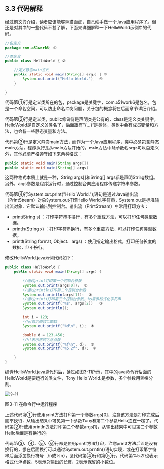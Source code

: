 ## 3.3 代码解释

经过前文的介绍，读者应该能够照猫画虎，自己动手做一个Java应用程序了。但还是对其中的一些代码不甚了解，下面来详细解释一下HelloWorld示例中的代码。


```java
//包定义
package com.a51work6; ①

//类定义
public class HelloWorld { ②

	//定义静态main方法
	public static void main(String[] args) { ③
		System.out.print("Hello World.");  ④	
	}

}

```

代码第①行是定义类所在的包，package是关键字，com.a51work6是包名，包是一个命名空间，可以防止命名冲突问题，关于包的概念将在后面章节详细介绍。

代码第②行是定义类，public修饰符是声明类是公有的，class是定义类关键字，HelloWorld是自定义的类名了，后面跟有“{…}”是类体，类体中会有成员变量和方法，也会有一些静态变量和方法。

代码第③行是定义静态main方法，而作为一个Java应用程序，类中必须包含静态main方法，程序执行是从main方法开始的。main方法中除参数名args可以自定义外，其他必须严格遵守如下来两种格式：


```java
public static void main(String args[])
public static void main(String[] args)
```

这两种格式本质上就是一种，String args[]和String[] args都是声明String数组。另外，args参数是程序运行时，通过控制台向应用程序传递字符串参数。

代码第④行System.out.print(&quot;Hello World.&quot;);语句是通过Java输出流（PrintStream）对象System.out打印Hello World.字符串，System.out是标准输出流对象，它默认输出到控制台。输出流（PrintStream）中常用打印方法：

*   print(String s) ：打印字符串不换行，有多个重载方法，可以打印任何类型数据。
*   println(String x) ：打印字符串换行，有多个重载方法，可以打印任何类型数据。
*   printf(String format, Object... args) ：使用指定输出格式，打印任何长度的数据，但不换行。

修改HelloWorld.java示例代码如下：

```java
public class HelloWorld {
	public static void main(String[] args) {
		
		//通过print打印第一个控制台参数
		System.out.print(args[0]);  ①
		//通过println打印第二个控制台参数
		System.out.println(args[1]);  ②
		//通过printf打印第三个控制台参数，%s表示格式化字符串
		System.out.printf("%s", args[2]);  ③
		System.out.println();

		int i = 123;
		//%d表示格式化整数
		System.out.printf("%d\n", i);  ④

		double d = 123.456;
		//%f表示格式化浮点数
		System.out.printf("%f%n", d);  ⑤
		System.out.printf("%5.2f", d);  ⑥

	}
}
```

编译HelloWorld.java源代码后，通过如图3-11所示，其中的java命令行后面的HelloWorld是要运行的类文件，Tony Hello World.是参数，多个参数用空格分割。

![3-11](../assets/3-11.jpeg)

图3-11 在命令行中运行程序

上述代码第①行使用print方法打印第一个参数args[0]，注意该方法是打印完成后面不换行，从输出结果中可见第一个参数Tony和第二个参数Hello连在一起了。代码第②行使用println方法打印第二个参数args[1]，从输出结果中可见第二个参数Hello后面是有换行的。

代码第③、④、⑤、⑥行都是使用printf方法打印，注意printf方法后面是没有换行的，想在后面换行可以通过System.out.println()语句实现，或在打印第字符串后面添加换行符号（\n或%n），见代码第④行和第⑤行。代码第%5.2f也表示格式化浮点数，5表示总输出的长度，2表示保留的小数位。